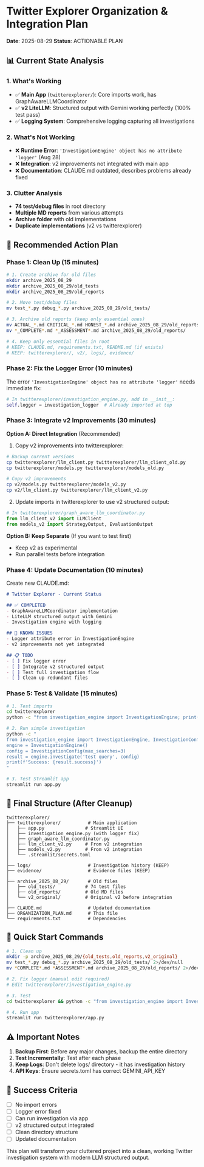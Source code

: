 # Twitter Explorer Organization & Integration Plan
**Date**: 2025-08-29
**Status**: ACTIONABLE PLAN

## 📊 Current State Analysis

### 1. What's Working
- ✅ **Main App** (`twitterexplorer/`): Core imports work, has GraphAwareLLMCoordinator
- ✅ **v2 LiteLLM**: Structured output with Gemini working perfectly (100% test pass)
- ✅ **Logging System**: Comprehensive logging capturing all investigations

### 2. What's Not Working
- ❌ **Runtime Error**: `'InvestigationEngine' object has no attribute 'logger'` (Aug 28)
- ❌ **Integration**: v2 improvements not integrated with main app
- ❌ **Documentation**: CLAUDE.md outdated, describes problems already fixed

### 3. Clutter Analysis
- **74 test/debug files** in root directory
- **Multiple MD reports** from various attempts
- **Archive folder** with old implementations
- **Duplicate implementations** (v2 vs twitterexplorer)

## 🎯 Recommended Action Plan

### Phase 1: Clean Up (15 minutes)
```bash
# 1. Create archive for old files
mkdir archive_2025_08_29
mkdir archive_2025_08_29/old_tests
mkdir archive_2025_08_29/old_reports

# 2. Move test/debug files
mv test_*.py debug_*.py archive_2025_08_29/old_tests/

# 3. Archive old reports (keep only essential ones)
mv ACTUAL_*.md CRITICAL_*.md HONEST_*.md archive_2025_08_29/old_reports/
mv *_COMPLETE*.md *_ASSESSMENT*.md archive_2025_08_29/old_reports/

# 4. Keep only essential files in root
# KEEP: CLAUDE.md, requirements.txt, README.md (if exists)
# KEEP: twitterexplorer/, v2/, logs/, evidence/
```

### Phase 2: Fix the Logger Error (10 minutes)

The error `'InvestigationEngine' object has no attribute 'logger'` needs immediate fix:

```python
# In twitterexplorer/investigation_engine.py, add in __init__:
self.logger = investigation_logger  # Already imported at top
```

### Phase 3: Integrate v2 Improvements (30 minutes)

**Option A: Direct Integration** (Recommended)
1. Copy v2 improvements into twitterexplorer:
```bash
# Backup current versions
cp twitterexplorer/llm_client.py twitterexplorer/llm_client_old.py
cp twitterexplorer/models.py twitterexplorer/models_old.py

# Copy v2 improvements
cp v2/models.py twitterexplorer/models_v2.py
cp v2/llm_client.py twitterexplorer/llm_client_v2.py
```

2. Update imports in twitterexplorer to use v2 structured output:
```python
# In twitterexplorer/graph_aware_llm_coordinator.py
from llm_client_v2 import LLMClient
from models_v2 import StrategyOutput, EvaluationOutput
```

**Option B: Keep Separate** (If you want to test first)
- Keep v2 as experimental
- Run parallel tests before integration

### Phase 4: Update Documentation (10 minutes)

Create new CLAUDE.md:
```markdown
# Twitter Explorer - Current Status

## ✅ COMPLETED
- GraphAwareLLMCoordinator implementation
- LiteLLM structured output with Gemini
- Investigation engine with logging

## 🐛 KNOWN ISSUES
- Logger attribute error in InvestigationEngine
- v2 improvements not yet integrated

## 📋 TODO
- [ ] Fix logger error
- [ ] Integrate v2 structured output
- [ ] Test full investigation flow
- [ ] Clean up redundant files
```

### Phase 5: Test & Validate (15 minutes)

```bash
# 1. Test imports
cd twitterexplorer
python -c "from investigation_engine import InvestigationEngine; print('OK')"

# 2. Run simple investigation
python -c "
from investigation_engine import InvestigationEngine, InvestigationConfig
engine = InvestigationEngine()
config = InvestigationConfig(max_searches=3)
result = engine.investigate('test query', config)
print(f'Success: {result.success}')
"

# 3. Test Streamlit app
streamlit run app.py
```

## 📁 Final Structure (After Cleanup)

```
twitterexplorer/
├── twitterexplorer/          # Main application
│   ├── app.py               # Streamlit UI
│   ├── investigation_engine.py (with logger fix)
│   ├── graph_aware_llm_coordinator.py
│   ├── llm_client_v2.py     # From v2 integration
│   ├── models_v2.py         # From v2 integration
│   └── .streamlit/secrets.toml
│
├── logs/                     # Investigation history (KEEP)
├── evidence/                 # Evidence files (KEEP)
│
├── archive_2025_08_29/       # Old files
│   ├── old_tests/           # 74 test files
│   ├── old_reports/         # Old MD files
│   └── v2_original/         # Original v2 before integration
│
├── CLAUDE.md                 # Updated documentation
├── ORGANIZATION_PLAN.md      # This file
└── requirements.txt          # Dependencies
```

## 🚀 Quick Start Commands

```bash
# 1. Clean up
mkdir -p archive_2025_08_29/{old_tests,old_reports,v2_original}
mv test_*.py debug_*.py archive_2025_08_29/old_tests/ 2>/dev/null
mv *COMPLETE*.md *ASSESSMENT*.md archive_2025_08_29/old_reports/ 2>/dev/null

# 2. Fix logger (manual edit required)
# Edit twitterexplorer/investigation_engine.py

# 3. Test
cd twitterexplorer && python -c "from investigation_engine import InvestigationEngine; print('Import OK')"

# 4. Run app
streamlit run twitterexplorer/app.py
```

## ⚠️ Important Notes

1. **Backup First**: Before any major changes, backup the entire directory
2. **Test Incrementally**: Test after each phase
3. **Keep Logs**: Don't delete logs/ directory - it has investigation history
4. **API Keys**: Ensure secrets.toml has correct GEMINI_API_KEY

## 🎯 Success Criteria

- [ ] No import errors
- [ ] Logger error fixed
- [ ] Can run investigation via app
- [ ] v2 structured output integrated
- [ ] Clean directory structure
- [ ] Updated documentation

This plan will transform your cluttered project into a clean, working Twitter investigation system with modern LLM structured output.